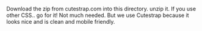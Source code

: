 
Download the zip from cutestrap.com into this directory. 
unzip it. If you use other CSS.. go for it!  Not much needed. 
But we use Cutestrap because it looks nice and is clean and mobile
friendly. 



